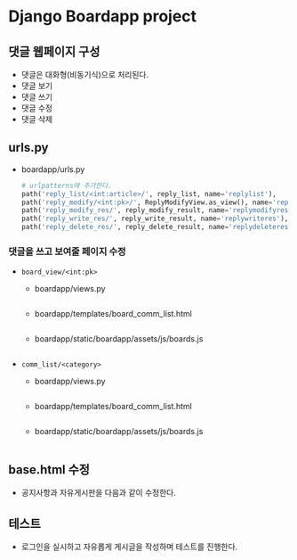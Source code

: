 # Django Boardapp project

## 댓글 웹페이지 구성

- 댓글은 대화형(비동기식)으로 처리된다.
- 댓글 보기
- 댓글 쓰기
- 댓글 수정
- 댓글 삭제

## urls.py

- boardapp/urls.py

    ```python
    # urlpatterns에 추가한다.
    path('reply_list/<int:article>/', reply_list, name='replylist'),
    path('reply_modify/<int:pk>/', ReplyModifyView.as_view(), name='replymodify'),
    path('reply_modify_res/', reply_modify_result, name='replymodifyres'),
    path('reply_write_res/', reply_write_result, name='replywriteres'),
    path('reply_delete_res/', reply_delete_result, name='replydeleteres'),
    ```

### 댓글을 쓰고 보여줄 페이지 수정

- `board_view/<int:pk>`
    - boardapp/views.py
        ```python
        ```
    - boardapp/templates/board_comm_list.html
        ```html
        ```
    - boardapp/static/boardapp/assets/js/boards.js
        ```javascript
        ```

- `comm_list/<category>`
    - boardapp/views.py
        ```python
        ```
    - boardapp/templates/board_comm_list.html
        ```html
        ```
    - boardapp/static/boardapp/assets/js/boards.js
        ```javascript
        ```

## base.html 수정

- 공지사항과 자유게시판을 다음과 같이 수정한다.

## 테스트

- 로그인을 실시하고 자유롭게 게시글을 작성하며 테스트를 진행한다.